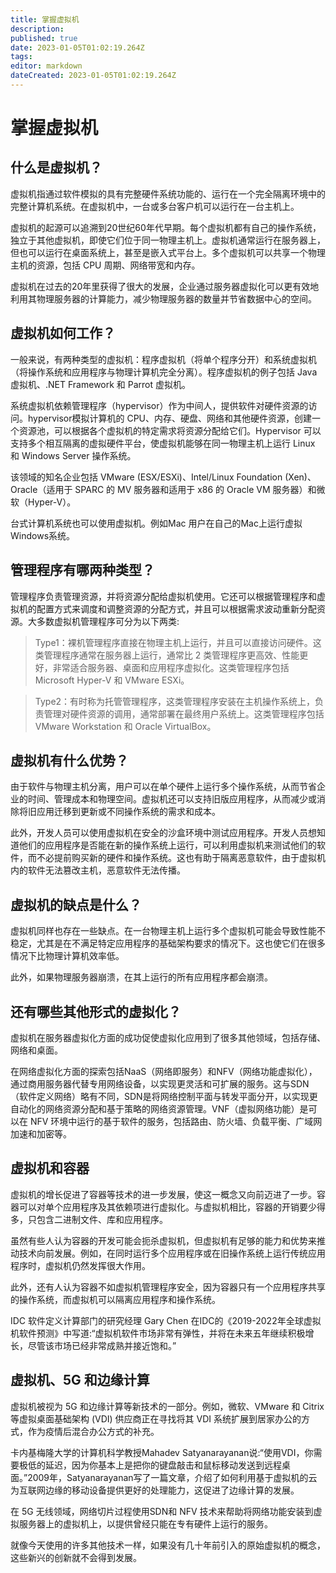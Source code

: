 ```yaml
---
title: 掌握虚拟机
description: 
published: true
date: 2023-01-05T01:02:19.264Z
tags: 
editor: markdown
dateCreated: 2023-01-05T01:02:19.264Z
---
```


# 掌握虚拟机
## 什么是虚拟机？

虚拟机指通过软件模拟的具有完整硬件系统功能的、运行在一个完全隔离环境中的完整计算机系统。在虚拟机中，一台或多台客户机可以运行在一台主机上。
 
虚拟机的起源可以追溯到20世纪60年代早期。每个虚拟机都有自己的操作系统，独立于其他虚拟机，即使它们位于同一物理主机上。虚拟机通常运行在服务器上，但也可以运行在桌面系统上，甚至是嵌入式平台上。多个虚拟机可以共享一个物理主机的资源，包括 CPU 周期、网络带宽和内存。
 
虚拟机在过去的20年里获得了很大的发展，企业通过服务器虚拟化可以更有效地利用其物理服务器的计算能力，减少物理服务器的数量并节省数据中心的空间。 

## 虚拟机如何工作？

一般来说，有两种类型的虚拟机：程序虚拟机（将单个程序分开）和系统虚拟机（将操作系统和应用程序与物理计算机完全分离）。程序虚拟机的例子包括 Java 虚拟机、.NET Framework 和 Parrot 虚拟机。
 
系统虚拟机依赖管理程序（hypervisor）作为中间人，提供软件对硬件资源的访问。hypervisor模拟计算机的 CPU、内存、硬盘、网络和其他硬件资源，创建一个资源池，可以根据各个虚拟机的特定需求将资源分配给它们。Hypervisor 可以支持多个相互隔离的虚拟硬件平台，使虚拟机能够在同一物理主机上运行 Linux 和 Windows Server 操作系统。
 
该领域的知名企业包括 VMware (ESX/ESXi)、Intel/Linux Foundation (Xen)、Oracle（适用于 SPARC 的 MV 服务器和适用于 x86 的 Oracle VM 服务器）和微软（Hyper-V）。
 
台式计算机系统也可以使用虚拟机。例如Mac 用户在自己的Mac上运行虚拟Windows系统。

## 管理程序有哪两种类型？

管理程序负责管理资源，并将资源分配给虚拟机使用。它还可以根据管理程序和虚拟机的配置方式来调度和调整资源的分配方式，并且可以根据需求波动重新分配资源。大多数虚拟机管理程序可分为以下两类:

> Type1：裸机管理程序直接在物理主机上运行，并且可以直接访问硬件。这类管理程序通常在服务器上运行，通常比 2 类管理程序更高效、性能更好，非常适合服务器、桌面和应用程序虚拟化。这类管理程序包括 Microsoft Hyper-V 和 VMware ESXi。

> Type2：有时称为托管管理程序，这类管理程序安装在主机操作系统上，负责管理对硬件资源的调用，通常部署在最终用户系统上。这类管理程序包括 VMware Workstation 和 Oracle VirtualBox。

## 虚拟机有什么优势？

由于软件与物理主机分离，用户可以在单个硬件上运行多个操作系统，从而节省企业的时间、管理成本和物理空间。虚拟机还可以支持旧版应用程序，从而减少或消除将旧应用迁移到更新或不同操作系统的需求和成本。
 
此外，开发人员可以使用虚拟机在安全的沙盒环境中测试应用程序。开发人员想知道他们的应用程序是否能在新的操作系统上运行，可以利用虚拟机来测试他们的软件，而不必提前购买新的硬件和操作系统。这也有助于隔离恶意软件，由于虚拟机内的软件无法篡改主机，恶意软件无法传播。

## 虚拟机的缺点是什么？

虚拟机同样也存在一些缺点。在一台物理主机上运行多个虚拟机可能会导致性能不稳定，尤其是在不满足特定应用程序的基础架构要求的情况下。这也使它们在很多情况下比物理计算机效率低。
 
此外，如果物理服务器崩溃，在其上运行的所有应用程序都会崩溃。

## 还有哪些其他形式的虚拟化？

虚拟机在服务器虚拟化方面的成功促使虚拟化应用到了很多其他领域，包括存储、网络和桌面。
 
在网络虚拟化方面的探索包括NaaS（网络即服务）和NFV（网络功能虚拟化），通过商用服务器代替专用网络设备，以实现更灵活和可扩展的服务。这与SDN（软件定义网络）略有不同，SDN是将网络控制平面与转发平面分开，以实现更自动化的网络资源分配和基于策略的网络资源管理。VNF（虚拟网络功能）是可以在 NFV 环境中运行的基于软件的服务，包括路由、防火墙、负载平衡、广域网加速和加密等。

## 虚拟机和容器

虚拟机的增长促进了容器等技术的进一步发展，使这一概念又向前迈进了一步。容器可以对单个应用程序及其依赖项进行虚拟化。与虚拟机相比，容器的开销要少得多，只包含二进制文件、库和应用程序。
 
虽然有些人认为容器的开发可能会扼杀虚拟机，但虚拟机有足够的能力和优势来推动技术向前发展。例如，在同时运行多个应用程序或在旧操作系统上运行传统应用程序时，虚拟机仍然发挥很大作用。
 
此外，还有人认为容器不如虚拟机管理程序安全，因为容器只有一个应用程序共享的操作系统，而虚拟机可以隔离应用程序和操作系统。
 
IDC 软件定义计算部门的研究经理 Gary Chen 在IDC的《2019-2022年全球虚拟机软件预测》中写道:“虚拟机软件市场非常有弹性，并将在未来五年继续积极增长，尽管该市场已经非常成熟并接近饱和。”
 
## 虚拟机、5G 和边缘计算

虚拟机被视为 5G 和边缘计算等新技术的一部分。例如，微软、VMware 和 Citrix 等虚拟桌面基础架构 (VDI) 供应商正在寻找将其 VDI 系统扩展到居家办公的方式，作为疫情后混合办公方式的补充。
 
卡内基梅隆大学的计算机科学教授Mahadev Satyanarayanan说:“使用VDI，你需要极低的延迟，因为你基本上是把你的键盘敲击和鼠标移动发送到远程桌面。”2009年，Satyanarayanan写了一篇文章，介绍了如何利用基于虚拟机的云为互联网边缘的移动设备提供更好的处理能力，这促进了边缘计算的发展。
 
在 5G 无线领域，网络切片过程使用SDN和 NFV 技术来帮助将网络功能安装到虚拟服务器上的虚拟机上，以提供曾经只能在专有硬件上运行的服务。
 
就像今天使用的许多其他技术一样，如果没有几十年前引入的原始虚拟机的概念，这些新兴的创新就不会得到发展。

